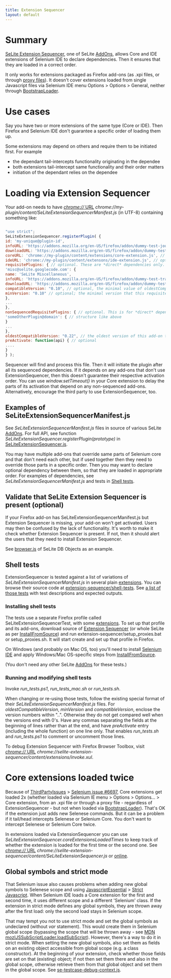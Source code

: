 ```yaml
---
title: Extension Sequencer
layout: default
---
```


# Summary #
[SeLite Extension Sequencer](https://addons.mozilla.org/en-US/firefox/addon/selite-extension-sequencer/versions/), one of SeLite [AddOns](AddOns), allows Core and IDE extensions of Selenium IDE to declare dependencies. Then it ensures that they are loaded in a correct order.

It only works for extensions packaged as Firefox add-ons (as .xpi files, or through [proxy files](https://developer.mozilla.org/en/Setting_up_extension_development_environment)). It doesn't cover extensions loaded from single Javascript files via Selenium IDE menu Options > Options > General, neither through [BootstrapLoader](BootstrapLoader).

# Use cases #
Say you have two or more extensions of the same type (Core or IDE). Then Firefox and Selenium IDE don't guarantee a specific order of loading them up.

Some extensions may depend on others and require them to be initiated first. For example
  * the dependant tail-intercepts functionality originating in the dependee
  * both extensions tail-intercept same functionality and their order matters
  * initiation of the dependant relies on the dependee

# Loading via Extension Sequencer #
Your add-on needs to have [_chrome://_ URL](AboutDocumentation#firefox-chrome-urls-for-documentation-and-gui) _chrome://my-plugin/content/SeLiteExtensionSequencerManifest.js_ (in UTF-8) containing something like:
```javascript

"use strict";
SeLiteExtensionSequencer.registerPlugin( {
id: 'my-unique@plugin-id',
infoURL: 'https://addons.mozilla.org/en-US/firefox/addon/dummy-test-journey/',
downloadURL: 'https://addons.mozilla.org/en-US/firefox/addon/dummy-test-journey/vesions/' // optional; if not set and infoURL is at addons.mozilla.org, then downloadURL is auto-generated by appending 'versions/'
coreURL: 'chrome://my-plugin/content/extensions/core-extension.js', // optional; it may be an array
ideURL: 'chrome://my-plugin/content/extensons/ide-extension.js', // optional; it may be an array
requisitePlugins: { // optional. These are *direct* dependencies only. E.g.:
'misc@selite.googlecode.com': {
name: 'SeLite Miscellaneous',
infoURL: 'https://addons.mozilla.org/en-US/firefox/addon/dummy-test-train/',
downloadURL: 'https://addons.mozilla.org/en-US/firefox/addon/dummy-test-train/versions/', // optional, see above
compatibleVersion: "0.10", // optional, the minimal value of oldestCompatibleVersion that this requisite add-on must have
minVersion: "0.10" // optional; the minimal version that this requisite add-on must have
},
...
},
nonSequencedRequisitePlugins: { // optional. This is for *direct* dependencies that don't use Extension Sequencer.
'someOtherPlugin@domain': { // structure like above
}
...
},
oldestCompatibleVersion: "0.22", // the oldest version of this add-on that this version (the one being registered) is compatible with. Optional. If present, then it's compared to 'compatibleVersion' in manifests of any add-ons that depend on this add-on.
preActivate: function(api) { // optional
....
}
} );
```

Sequencer will find and process this file. Then it will initiate the plugin after all its sequenced dependencies. If it depends on any add-ons that don't use ExtensionSequencer, then this doesn't guarantee their respective activation order. You can use _window.setTimeout()_ in your Core extension to delay the parts of its activation that depend on any non-sequenced add-ons. Alternatively, encourage the third party to use ExtensionSequencer, too.

## Examples of SeLiteExtensionSequencerManifest.js ##
See _SeLiteExtensionSequencerManifest.js_ files in source of various SeLite [AddOns](AddOns). For full API, see function _SeLiteExtensionSequencer.registerPlugin(prototype)_ in [SeLiteExtensionSequencer.js](https://code.google.com/p/selite/source/browse/extension-sequencer/src/chrome/content/SeLiteExtensionSequencer.js).

You may have multiple add-ons that override same parts of Selenium core and that don't need each other, but if used together then they need to override those parts in a specific order. Then you may want to declare optional dependency between them, so that they are loaded in appropriate order. For examples of dependencies, see _SeLiteExtensionSequencerManifest.js_ and tests in [Shell tests](#shell-tests).

## Validate that SeLite Extension Sequencer is present (optional) ##
If your Firefox add-on has SeLiteExtensionSequencerManifest.js but Extension Sequencer is missing, your add-on won't get activated. Users may then be confused by the lack of functionality. It's worth to make it check whether Extension Sequencer is present. If not, then it should alert the users that they need to install Extension Sequencer.

See [browser.js](https://code.google.com/p/selite/source/browse/db-objects/src/chrome/content/extensions/browser.js) of SeLite DB Objects as an example.

## Shell tests ##
ExtensionSequencer is tested against a list of variations of _SeLiteExtensionSequencerManifest.js_ in several plain [extensions](https://code.google.com/p/selite/source/browse/#git%2Fextension-sequencer%2Fshell-tests%2Fextensions). You can browse their source code at [extension-sequencer/shell-tests](https://code.google.com/p/selite/source/browse/#git%2Fextension-sequencer%2Fshell-tests). See [a list of those tests](https://selite.googlecode.com/git/extension-sequencer/shell-tests/tests.html) with test descriptions and expected outputs.

### Installing shell tests ###
The tests use a separate Firefox profile called SeLiteExtensionSequencerTest, with some [extensions](https://code.google.com/p/selite/source/browse/#git%2Fextension-sequencer%2Fshell-tests%2Fextensions). To set up that profile and its add-ons, download source of [Extension Sequencer](https://code.google.com/p/selite/source/browse/#git%2Fextension-sequencer) (or whole SeLite as per [InstallFromSource](InstallFromSource)) and run extension-sequencer/setup\_proxies.bat or setup\_proxies.sh. It will start create and set up that profile in Firefox.

On Windows (and probably on Mac OS, too) you'll need to install [Selenium IDE](http://docs.seleniumhq.org/download/) and apply Windows/Mac OS-specific steps from [InstallFromSource](InstallFromSource).

(You don't need any other SeLite [AddOns](AddOns) for these tests.)

### Running and modifying shell tests ###
Invoke _run\_tests.ps1_, _run\_tests\_mac.sh_ or _run\_tests.sh_.

When changing or re-using those tests, follow the existing special format of their _SeLiteExtensionSequencerManifest.js_ files. For _oldestCompatibleVersion_, _minVersion_ and _compatibleVersion_, enclose the version numbers within "..". Otherwise they do not get compared well when the versions end with 0's. Have any commas separating the fields at the beginning of lines rather than at the end, and have _preActivate_ entry (including the whole function) on one line only. That enables _run\_tests.sh_ and _run\_tests.ps1_ to comment or uncomment those lines.

To debug Extension Sequencer with Firefox Browser Toolbox, visit [_chrome://_ URL](AboutDocumentation#firefox-chrome-urls-for-documentation-and-gui) _chrome://selite-extension-sequencer/content/extensions/invoke.xul_.

# Core extensions loaded twice #
Because of [ThirdPartyIssues](ThirdPartyIssues) > [Selenium issue #6697](http://code.google.com/p/selenium/issues/detail?id=6697), Core extensions get loaded 2x (whether loaded via Selenium IE menu > Options > Options... > Core extension, from an .xpi file or through a proxy file - regardless of ExtensionSequencer - but not when loaded via [BootstrapLoader](BootstrapLoader)). That's OK if the extension just adds new Selenese commands. But it can be a problem if it tail/head intercepts Selenese or Selenium Core. You don't want to intercept Selenese or Selenium Core twice.

In extensions loaded via ExtensionSequencer you can use _SeLiteExtensionSequencer.coreExtensionsLoadedTimes_ to keep track of whether the extension is loaded for the first time or the second one. See [_chrome://_ URL](AboutDocumentation#firefox-chrome-urls-for-documentation-and-gui) _chrome://selite-extension-sequencer/content/SeLiteExtensionSequencer.js_ or [online](https://code.google.com/p/selite/source/browse/extension-sequencer/src/chrome/content/SeLiteExtensionSequencer.js).

## Global symbols and strict mode ##
That Selenium issue also causes problems when adding new global symbols to Selenese scope and using [JavascriptEssential](JavascriptEssential) > [Strict Javascript](JavascriptEssential#strict-javascript). When Selenium IDE loads a Core extension for the first and second time, it uses different scope and a different 'Selenium' class. If the extension in strict mode defines any global symbols, they are thrown away after the first load: only the second load stays in Selenium scope.

That may tempt you not to use strict mode and set the global symbols as undeclared (without _var_ statement). This would create them in Selenium global scope (bypassing the scope that will be thrown away - see [MDN mozIJSSubScriptLoader.loadSubScript](https://developer.mozilla.org/en-US/docs/XPCOM_Interface_Reference/mozIJSSubScriptLoader#loadSubScript%28%29)). However, there's a way to do it in strict mode. When setting the new global symbols, also set them as fields on an existing object accessible from global scope (e.g. a class constructor). At the beginning of your extension, check whether those fields are set on that (existing) object; if not then set them there and also in the global scope, otherwise retrieve them from that global object and set them in the global scope. See [se-testcase-debug-context.js](https://code.google.com/p/selite/source/browse/testcase-debug-context/src/chrome/content/extensions/se-testcase-debug-context.js).